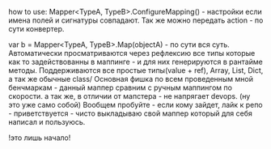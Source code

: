 how to use:
Mapper<TypeA, TypeB>.ConfigureMapping() - настройки если имена полей и сигнатуры совпадают. Так же можно передать action - по сути конвертер.

var b = Mapper<TypeA, TypeB>.Map(objectA) - по сути вся суть.
Автоматически просматриваются через рефлексию все типы которые как то задействованны в маппинге - и для них генерируются в рантайме методы.
Поддерживаются все простые типы(value + ref), Array, List, Dict, а так же обычные class/
Основная фишка по всем проведенным мной бенчмаркам - данный маппер сравним с ручным маппингом по скорости. а так же, в отличии от мапстера - не напрягает devops. (ну это уже само собой)
Вообщем пробуйте - если кому зайдет, лайк к репо - приветствуется - чисто выкладываю свой маппер который для себя написал и пользуюсь.

!это лишь начало!

